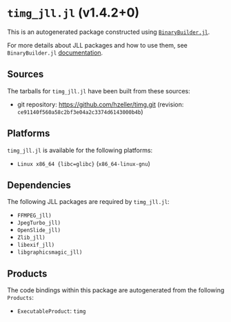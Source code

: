 # `timg_jll.jl` (v1.4.2+0)

This is an autogenerated package constructed using [`BinaryBuilder.jl`](https://github.com/JuliaPackaging/BinaryBuilder.jl).

For more details about JLL packages and how to use them, see `BinaryBuilder.jl` [documentation](https://juliapackaging.github.io/BinaryBuilder.jl/dev/jll/).

## Sources

The tarballs for `timg_jll.jl` have been built from these sources:

* git repository: https://github.com/hzeller/timg.git (revision: `ce91140f560a58c2bf3e04a2c3374d6143000b4b`)

## Platforms

`timg_jll.jl` is available for the following platforms:

* `Linux x86_64 {libc=glibc}` (`x86_64-linux-gnu`)

## Dependencies

The following JLL packages are required by `timg_jll.jl`:

* `FFMPEG_jll)`
* `JpegTurbo_jll)`
* `OpenSlide_jll)`
* `Zlib_jll)`
* `libexif_jll)`
* `libgraphicsmagic_jll)`

## Products

The code bindings within this package are autogenerated from the following `Products`:

* `ExecutableProduct`: `timg`
